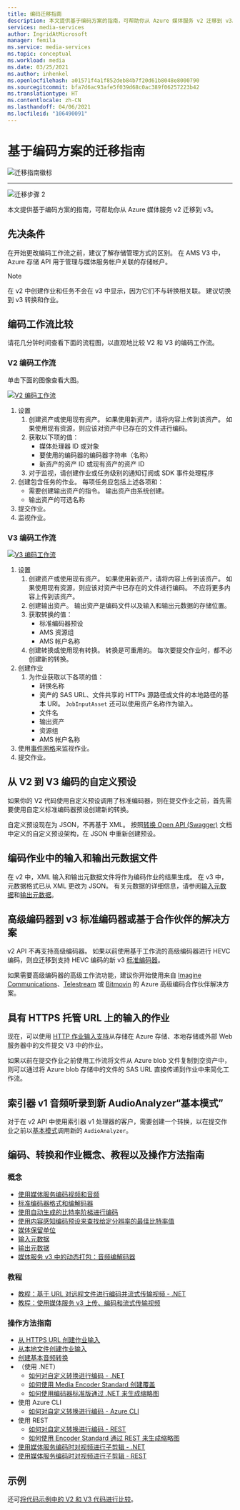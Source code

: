 ```yaml
---
title: 编码迁移指南
description: 本文提供基于编码方案的指南，可帮助你从 Azure 媒体服务 v2 迁移到 v3。
services: media-services
author: IngridAtMicrosoft
manager: femila
ms.service: media-services
ms.topic: conceptual
ms.workload: media
ms.date: 03/25/2021
ms.author: inhenkel
ms.openlocfilehash: a01571f4a1f852deb84b7f20d61b8048e8000790
ms.sourcegitcommit: bfa7d6ac93afe5f039d68c0ac389f06257223b42
ms.translationtype: HT
ms.contentlocale: zh-CN
ms.lasthandoff: 04/06/2021
ms.locfileid: "106490091"
---
```

# <a name="encoding-scenario-based-migration-guidance"></a>基于编码方案的迁移指南

![迁移指南徽标](./media/migration-guide/azure-media-services-logo-migration-guide.svg)

<hr color="#5ea0ef" size="10">

![迁移步骤 2](./media/migration-guide/steps-4.svg)

本文提供基于编码方案的指南，可帮助你从 Azure 媒体服务 v2 迁移到 v3。

## <a name="prerequisites"></a>先决条件

在开始更改编码工作流之前，建议了解存储管理方式的区别。  在 AMS V3 中，Azure 存储 API 用于管理与媒体服务帐户关联的存储帐户。

> [!NOTE]
> 在 v2 中创建作业和任务不会在 v3 中显示，因为它们不与转换相关联。 建议切换到 v3 转换和作业。

## <a name="encoding-workflow-comparison"></a>编码工作流比较

请花几分钟时间查看下面的流程图，以直观地比较 V2 和 V3 的编码工作流。

### <a name="v2-encoding-workflow"></a>V2 编码工作流

单击下面的图像查看大图。

[![V2 编码工作流](./media/migration-guide/V2-pretty.svg) ](./media/migration-guide/V2-pretty.svg#lightbox)

1. 设置
    1. 创建资产或使用现有资产。 如果使用新资产，请将内容上传到该资产。 如果使用现有资源，则应该对资产中已存在的文件进行编码。
    2. 获取以下项的值：
        - 媒体处理器 ID 或对象
        - 要使用的编码器的编码器字符串（名称）
        - 新资产的资产 ID 或现有资产的资产 ID
    3. 对于监视，请创建作业或任务级别的通知订阅或 SDK 事件处理程序
2. 创建包含任务的作业。 每项任务应包括上述各项和：
    - 需要创建输出资产的指令。  输出资产由系统创建。
    - 输出资产的可选名称
3. 提交作业。
4. 监视作业。

### <a name="v3-encoding-workflow"></a>V3 编码工作流

[![V3 编码工作流](./media/migration-guide/V3-pretty.svg)](./media/migration-guide/V3-pretty.svg#lightbox)

1. 设置
    1. 创建资产或使用现有资产。 如果使用新资产，请将内容上传到该资产。 如果使用现有资源，则应该对资产中已存在的文件进行编码。 不应将更多内容上传到该资产。
    1. 创建输出资产。  输出资产是编码文件以及输入和输出元数据的存储位置。
    1. 获取转换的值：
        - 标准编码器预设
        - AMS 资源组
        - AMS 帐户名称
    1. 创建转换或使用现有转换。  转换是可重用的。 每次要提交作业时，都不必创建新的转换。
1. 创建作业
    1. 为作业获取以下各项的值：
        - 转换名称
        - 资产的 SAS URL、文件共享的 HTTPs 源路径或文件的本地路径的基本 URI。 `JobInputAsset` 还可以使用资产名称作为输入。
        - 文件名
        - 输出资产
        - 资源组
        - AMS 帐户名称  
1. 使用[事件网格](monitoring/monitor-events-portal-how-to.md)来监视作业。
1. 提交作业。

## <a name="custom-presets-from-v2-to-v3-encoding"></a>从 V2 到 V3 编码的自定义预设

如果你的 V2 代码使用自定义预设调用了标准编码器，则在提交作业之前，首先需要使用自定义标准编码器预设创建新的转换。

自定义预设现在为 JSON，不再基于 XML。 按照[转换 Open API (Swagger)](https://github.com/Azure/azure-rest-api-specs/blob/master/specification/mediaservices/resource-manager/Microsoft.Media/stable/2020-05-01/examples/transforms-create.json) 文档中定义的自定义预设架构，在 JSON 中重新创建预设。

## <a name="input-and-output-metadata-files-from-an-encoding-job"></a>编码作业中的输入和输出元数据文件

在 v2 中，XML 输入和输出元数据文件将作为编码作业的结果生成。 在 v3 中，元数据格式已从 XML 更改为 JSON。 有关元数据的详细信息，请参阅[输入元数据](input-metadata-schema.md)和[输出元数据](output-metadata-schema.md)。

## <a name="premium-encoder-to-v3-standard-encoder-or-partner-based-solutions"></a>高级编码器到 v3 标准编码器或基于合作伙伴的解决方案

v2 API 不再支持高级编码器。 如果以前使用基于工作流的高级编码器进行 HEVC 编码，则应迁移到支持 HEVC 编码的新 v3 [标准编码器](encode-media-encoder-standard-formats-reference.md)。

如果需要高级编码器的高级工作流功能，建议你开始使用来自 [Imagine Communications](https://imaginecommunications.com)、[Telestream](https://www.telestream.net) 或 [Bitmovin](https://bitmovin.com) 的 Azure 高级编码合作伙伴解决方案。

## <a name="jobs-with-inputs-that-are-on-https-hosted-urls"></a>具有 HTTPS 托管 URL 上的输入的作业

现在，可以使用 [HTTP 作业输入支持](job-input-from-http-how-to.md)从存储在 Azure 存储、本地存储或外部 Web 服务器中的文件提交 V3 中的作业。

如果以前在提交作业之前使用工作流将文件从 Azure blob 文件复制到空资产中，则可以通过将 Azure blob 存储中的文件的 SAS URL 直接传递到作业中来简化工作流。

## <a name="indexer-v1-audio-transcription-to-the-new-audioanalyzer-basic-mode"></a>索引器 v1 音频听录到新 AudioAnalyzer“基本模式”

对于在 v2 API 中使用索引器 v1 处理器的客户，需要创建一个转换，以在提交作业之前以[基本模式](transform-create-basic-audio-how-to.md)调用新的 `AudioAnalyzer`。

## <a name="encoding-transforms-and-jobs-concepts-tutorials-and-how-to-guides"></a>编码、转换和作业概念、教程以及操作方法指南

### <a name="concepts"></a>概念

- [使用媒体服务编码视频和音频](encode-concept.md)
- [标准编码器格式和编解码器](encode-media-encoder-standard-formats-reference.md)
- [使用自动生成的比特率阶梯进行编码](encode-autogen-bitrate-ladder.md)
- [使用内容感知编码预设来查找给定分辨率的最佳比特率值](encode-content-aware-concept.md)
- [媒体保留单位](concept-media-reserved-units.md)
- [输入元数据](input-metadata-schema.md)
- [输出元数据](output-metadata-schema.md)
- [媒体服务 v3 中的动态打包：音频编解码器](encode-dynamic-packaging-concept.md#audio-codecs-supported-by-dynamic-packaging)

### <a name="tutorials"></a>教程

- [教程：基于 URL 对远程文件进行编码并流式传输视频 - .NET](stream-files-dotnet-quickstart.md)
- [教程：使用媒体服务 v3 上传、编码和流式传输视频](stream-files-tutorial-with-api.md)

### <a name="how-to-guides"></a>操作方法指南

- [从 HTTPS URL 创建作业输入](job-input-from-http-how-to.md)
- [从本地文件创建作业输入](job-input-from-local-file-how-to.md)
- [创建基本音频转换](transform-create-basic-audio-how-to.md)
- （使用 .NET）
  - [如何对自定义转换进行编码 - .NET](transform-custom-presets-how-to.md)
  - [如何使用 Media Encoder Standard 创建覆盖](transform-create-overlay-how-to.md)
  - [如何使用编码器标准版通过 .NET 来生成缩略图](transform-generate-thumbnails-dotnet-how-to.md)
- 使用 Azure CLI
  - [如何对自定义转换进行编码 - Azure CLI](transform-custom-preset-cli-how-to.md)
- 使用 REST
  - [如何对自定义转换进行编码 - REST](transform-custom-preset-rest-how-to.md)
  - [如何使用 Encoder Standard 通过 REST 来生成缩略图](transform-generate-thumbnails-rest-how-to.md)
- [使用媒体服务编码时对视频进行子剪辑 - .NET](transform-subclip-video-dotnet-how-to.md)
- [使用媒体服务编码时对视频进行子剪辑 - REST](transform-subclip-video-rest-how-to.md)

## <a name="samples"></a>示例

还可[将代码示例中的 V2 和 V3 代码进行比较](migrate-v-2-v-3-migration-samples.md)。
